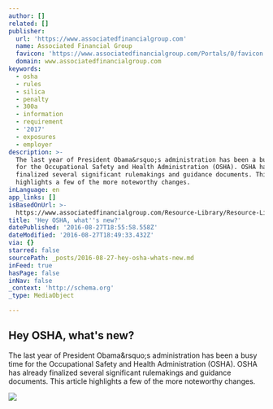 ```yaml
---
author: []
related: []
publisher:
  url: 'https://www.associatedfinancialgroup.com'
  name: Associated Financial Group
  favicon: 'https://www.associatedfinancialgroup.com/Portals/0/favicon.ico'
  domain: www.associatedfinancialgroup.com
keywords:
  - osha
  - rules
  - silica
  - penalty
  - 300a
  - information
  - requirement
  - '2017'
  - exposures
  - employer
description: >-
  The last year of President Obama&rsquo;s administration has been a busy time
  for the Occupational Safety and Health Administration (OSHA). OSHA has already
  finalized several significant rulemakings and guidance documents. This article
  highlights a few of the more noteworthy changes.
inLanguage: en
app_links: []
isBasedOnUrl: >-
  https://www.associatedfinancialgroup.com/Resource-Library/Resource-Library-Article/ArtMID/666/ArticleID/413/Hey-OSHA-what%E2%80%99s-new
title: 'Hey OSHA, what''s new?'
datePublished: '2016-08-27T18:55:58.558Z'
dateModified: '2016-08-27T18:49:33.432Z'
via: {}
starred: false
sourcePath: _posts/2016-08-27-hey-osha-whats-new.md
inFeed: true
hasPage: false
inNav: false
_context: 'http://schema.org'
_type: MediaObject

---
```

<article style=""><h1>Hey OSHA, what's new?</h1><p>The last year of President Obama&amp;rsquo;s administration has been a busy time for the Occupational Safety and Health Administration (OSHA). OSHA has already finalized several significant rulemakings and guidance documents. This article highlights a few of the more noteworthy changes.</p><img src="https://www.associatedfinancialgroup.com/Portals/0/AFGLogo_2x.png" /></article>